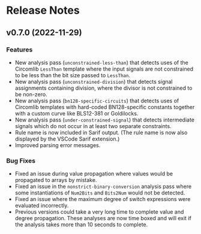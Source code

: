 # Release Notes


## v0.7.0 (2022-11-29)


### Features

  - New analysis pass (`unconstrained-less-than`) that detects uses of the
    Circomlib `LessThan` template where the input signals are not constrained
    to be less than the bit size passed to `LessThan`.
  - New analysis pass (`unconstrained-division`) that detects signal assignments
    containing division, where the divisor is not constrained to be non-zero.
  - New analysis pass (`bn128-specific-circuits`) that detects uses of Circomlib
    templates with hard-coded BN128-specific constants together with a custom curve like BLS12-381 or Goldilocks.
  - New analysis pass (`under-constrained-signal`) that detects intermediate
    signals which do not occur in at least two separate constraints.
  - Rule name is now included in Sarif output. (The rule name is now also
    displayed by the VSCode Sarif extension.)
  - Improved parsing error messages.


### Bug Fixes

  - Fixed an issue during value propagation where values would be propagated to
    arrays by mistake.
  - Fixed an issue in the `nonstrict-binary-conversion` analysis pass where
    some instantiations of `Num2Bits` and `Bits2Num` would not be detected.
  - Fixed an issue where the maximum degree of switch expressions were evaluated
    incorrectly.
  - Previous versions could take a very long time to complete value and degree
    propagation. These analyses are now time boxed and will exit if the analysis
    takes more than 10 seconds to complete.
